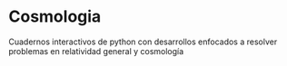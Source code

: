 # Cosmologia
Cuadernos interactivos de python con desarrollos enfocados a resolver problemas en relatividad general y cosmología
